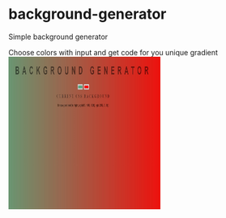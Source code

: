 # background-generator
Simple background generator


Choose colors with input and get code for you unique gradient
<img src="background-gen.jpg" alt="Girl in a jacket" style="width:300px;height:300px;">